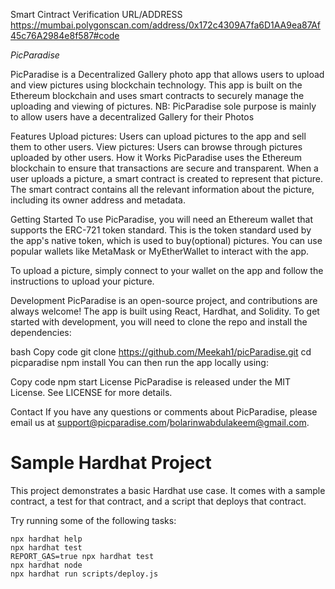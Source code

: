 Smart Cintract Verification URL/ADDRESS 
https://mumbai.polygonscan.com/address/0x172c4309A7fa6D1AA9ea87Af45c76A2984e8f587#code

*PicParadise*


PicParadise is a Decentralized Gallery photo app that allows users to upload and view pictures using blockchain technology. This app is built on the Ethereum blockchain and uses smart contracts to securely manage the uploading and viewing of pictures. NB: PicParadise sole purpose is mainly to allow users have a decentralized Gallery for their Photos

Features
Upload pictures: Users can upload pictures to the app and sell them to other users.
View pictures: Users can browse through pictures uploaded by other users.
How it Works
PicParadise uses the Ethereum blockchain to ensure that transactions are secure and transparent. When a user uploads a picture, a smart contract is created to represent that picture. The smart contract contains all the relevant information about the picture, including its owner address and metadata.

Getting Started
To use PicParadise, you will need an Ethereum wallet that supports the ERC-721 token standard. This is the token standard used by the app's native token, which is used to buy(optional) pictures. You can use popular wallets like MetaMask or MyEtherWallet to interact with the app.

To upload a picture, simply connect to your wallet on the app and follow the instructions to upload your picture. 

Development
PicParadise is an open-source project, and contributions are always welcome! The app is built using React, Hardhat, and Solidity. To get started with development, you will need to clone the repo and install the dependencies:

bash
Copy code
git clone https://github.com/Meekah1/picParadise.git
cd picparadise
npm install
You can then run the app locally using:

Copy code
npm start
License
PicParadise is released under the MIT License. See LICENSE for more details.

Contact
If you have any questions or comments about PicParadise, please email us at support@picparadise.com/bolarinwabdulakeem@gmail.com.



# Sample Hardhat Project

This project demonstrates a basic Hardhat use case. It comes with a sample contract, a test for that contract, and a script that deploys that contract.

Try running some of the following tasks:

```shell
npx hardhat help
npx hardhat test
REPORT_GAS=true npx hardhat test
npx hardhat node
npx hardhat run scripts/deploy.js
```
